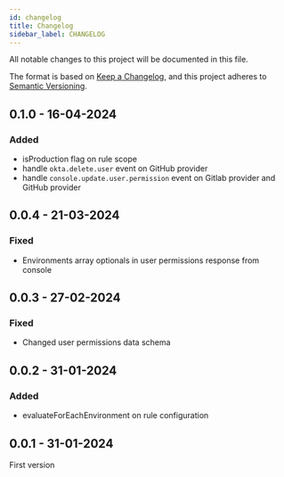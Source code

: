 ```yaml
---
id: changelog
title: Changelog
sidebar_label: CHANGELOG
---
```


<!--
WARNING: this file was automatically generated by Mia-Platform Doc Aggregator.
DO NOT MODIFY IT BY HAND.
Instead, modify the source file and run the aggregator to regenerate this file.
-->

All notable changes to this project will be documented in this file.

The format is based on [Keep a Changelog](https://keepachangelog.com/en/1.0.0/),
and this project adheres to [Semantic Versioning](https://semver.org/spec/v2.0.0.html).

## 0.1.0 - 16-04-2024
### Added
- isProduction flag on rule scope
- handle `okta.delete.user` event on GitHub provider
- handle `console.update.user.permission` event on Gitlab provider and GitHub provider

## 0.0.4 - 21-03-2024

### Fixed
- Environments array optionals in user permissions response from console

## 0.0.3 - 27-02-2024

### Fixed
- Changed user permissions data schema

## 0.0.2 - 31-01-2024

### Added
- evaluateForEachEnvironment on rule configuration

## 0.0.1 - 31-01-2024

First version
